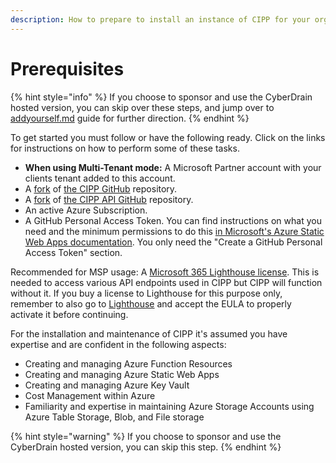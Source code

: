 ```yaml
---
description: How to prepare to install an instance of CIPP for your organisation.
---
```


# Prerequisites

{% hint style="info" %}
If you choose to sponsor and use the CyberDrain hosted version, you can skip over these steps, and jump over to [addyourself.md](addyourself.md "mention") guide for further direction.
{% endhint %}

To get started you must follow or have the following ready. Click on the links for instructions on how to perform some of these tasks.

* **When using Multi-Tenant mode:** A Microsoft Partner account with your clients tenant added to this account.
* A [fork](https://docs.github.com/en/get-started/quickstart/fork-a-repo) of [the CIPP GitHub](https://github.com/KelvinTegelaar/CIPP) repository.
* A [fork](https://docs.github.com/en/get-started/quickstart/fork-a-repo) of [the CIPP API GitHub](https://github.com/KelvinTegelaar/CIPP-API) repository.
* An active Azure Subscription.
* A GitHub Personal Access Token. You can find instructions on what you need and the minimum permissions to do this [in Microsoft's Azure Static Web Apps documentation](https://docs.microsoft.com/en-us/azure/static-web-apps/publish-azure-resource-manager?tabs=azure-cli#create-a-github-personal-access-token). You only need the "Create a GitHub Personal Access Token" section.

Recommended for MSP usage: A [Microsoft 365 Lighthouse license](https://learn.microsoft.com/en-us/microsoft-365/lighthouse/m365-lighthouse-sign-up?view=o365-worldwide#steps-to-sign-up-for-microsoft-365-lighthouse). This is needed to access various API endpoints used in CIPP but CIPP will function without it. If you buy a license to Lighthouse for this purpose only, remember to also go to [Lighthouse](https://lighthouse.microsoft.com/) and accept the EULA to properly activate it before continuing.

For the installation and maintenance of CIPP it's assumed you have expertise and are confident in the following aspects:

* Creating and managing Azure Function Resources
* Creating and managing Azure Static Web Apps
* Creating and managing Azure Key Vault
* Cost Management within Azure
* Familiarity and expertise in maintaining Azure Storage Accounts using Azure Table Storage, Blob, and File storage

{% hint style="warning" %}
If you choose to sponsor and use the CyberDrain hosted version, you can skip this step.
{% endhint %}

